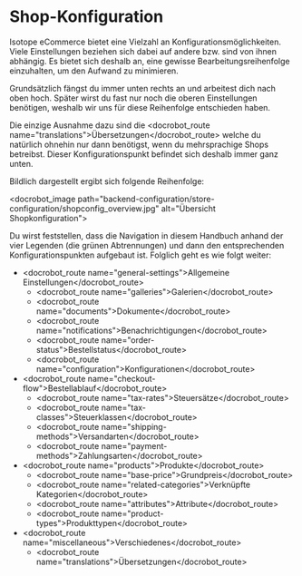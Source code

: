 # Shop-Konfiguration

Isotope eCommerce bietet eine Vielzahl an Konfigurationsmöglichkeiten. Viele Einstellungen beziehen sich dabei auf andere bzw. sind von ihnen abhängig. Es bietet sich deshalb an, eine gewisse Bearbeitungsreihenfolge einzuhalten, um den Aufwand zu minimieren.

Grundsätzlich fängst du immer unten rechts an und arbeitest dich nach oben hoch. Später wirst du fast nur noch die oberen Einstellungen benötigen, weshalb wir uns für diese Reihenfolge entschieden haben.

Die einzige Ausnahme dazu sind die <docrobot_route name="translations">Übersetzungen</docrobot_route> welche du natürlich ohnehin nur dann benötigst, wenn du mehrsprachige Shops betreibst. Dieser Konfigurationspunkt befindet sich deshalb immer ganz unten.

Bildlich dargestellt ergibt sich folgende Reihenfolge:

<docrobot_image path="backend-configuration/store-configuration/shopconfig_overview.jpg" alt="Übersicht Shopkonfiguration">

Du wirst feststellen, dass die Navigation in diesem Handbuch anhand der vier Legenden (die grünen Abtrennungen) und dann den entsprechenden Konfigurationspunkten aufgebaut ist. Folglich geht es wie folgt weiter:

* <docrobot_route name="general-settings">Allgemeine Einstellungen</docrobot_route>
	* <docrobot_route name="galleries">Galerien</docrobot_route>
	* <docrobot_route name="documents">Dokumente</docrobot_route>
	* <docrobot_route name="notifications">Benachrichtigungen</docrobot_route>
	* <docrobot_route name="order-status">Bestellstatus</docrobot_route>
	* <docrobot_route name="configuration">Konfigurationen</docrobot_route>
* <docrobot_route name="checkout-flow">Bestellablauf</docrobot_route>
	* <docrobot_route name="tax-rates">Steuersätze</docrobot_route>
	* <docrobot_route name="tax-classes">Steuerklassen</docrobot_route>
	* <docrobot_route name="shipping-methods">Versandarten</docrobot_route>
	* <docrobot_route name="payment-methods">Zahlungsarten</docrobot_route>
* <docrobot_route name="products">Produkte</docrobot_route>
	* <docrobot_route name="base-price">Grundpreis</docrobot_route>
	* <docrobot_route name="related-categories">Verknüpfte Kategorien</docrobot_route>
	* <docrobot_route name="attributes">Attribute</docrobot_route>
	* <docrobot_route name="product-types">Produkttypen</docrobot_route>
* <docrobot_route name="miscellaneous">Verschiedenes</docrobot_route>
	* <docrobot_route name="translations">Übersetzungen</docrobot_route>
	
